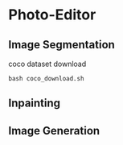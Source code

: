 # Photo-Editor

## Image Segmentation

coco dataset download

```
bash coco_download.sh
```

## Inpainting

## Image Generation
